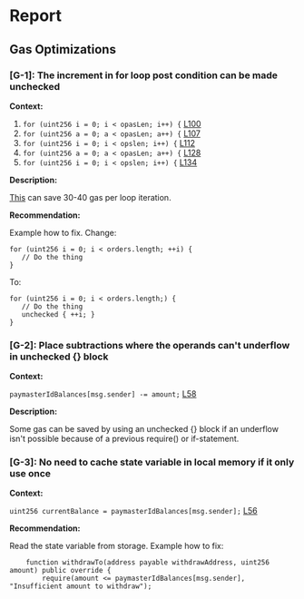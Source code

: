 # Report
## Gas Optimizations ##
### [G-1]: The increment in for loop post condition can be made unchecked
**Context:**

1. ```for (uint256 i = 0; i < opasLen; i++) {``` [L100](https://github.com/code-423n4/2023-01-biconomy/blob/main/scw-contracts/contracts/smart-contract-wallet/aa-4337/core/EntryPoint.sol#L100) 
1. ```for (uint256 a = 0; a < opasLen; a++) {``` [L107](https://github.com/code-423n4/2023-01-biconomy/blob/main/scw-contracts/contracts/smart-contract-wallet/aa-4337/core/EntryPoint.sol#L107) 
1. ```for (uint256 i = 0; i < opslen; i++) {``` [L112](https://github.com/code-423n4/2023-01-biconomy/blob/main/scw-contracts/contracts/smart-contract-wallet/aa-4337/core/EntryPoint.sol#L112) 
1. ```for (uint256 a = 0; a < opasLen; a++) {``` [L128](https://github.com/code-423n4/2023-01-biconomy/blob/main/scw-contracts/contracts/smart-contract-wallet/aa-4337/core/EntryPoint.sol#L128) 
1. ```for (uint256 i = 0; i < opslen; i++) {``` [L134](https://github.com/code-423n4/2023-01-biconomy/blob/main/scw-contracts/contracts/smart-contract-wallet/aa-4337/core/EntryPoint.sol#L134) 

**Description:**

[This](https://gist.github.com/hrkrshnn/ee8fabd532058307229d65dcd5836ddc#the-increment-in-for-loop-post-condition-can-be-made-unchecked) can save 30-40 gas per loop iteration.

**Recommendation:**

Example how to fix. Change:
```
for (uint256 i = 0; i < orders.length; ++i) {
   // Do the thing
}
```

To:
```
for (uint256 i = 0; i < orders.length;) {
   // Do the thing
   unchecked { ++i; }
}
```

### [G-2]: Place subtractions where the operands can't underflow in unchecked {} block
**Context:**

```paymasterIdBalances[msg.sender] -= amount;``` [L58](https://github.com/code-423n4/2023-01-biconomy/blob/main/scw-contracts/contracts/smart-contract-wallet/paymasters/verifying/singleton/VerifyingSingletonPaymaster.sol#L58) 

**Description:**

Some gas can be saved by using an unchecked {} block if an underflow isn't possible because of a previous require() or if-statement.

### [G-3]: No need to cache state variable in local memory if it only use once
**Context:**

```uint256 currentBalance = paymasterIdBalances[msg.sender];``` [L56](https://github.com/code-423n4/2023-01-biconomy/blob/main/scw-contracts/contracts/smart-contract-wallet/paymasters/verifying/singleton/VerifyingSingletonPaymaster.sol#L56) 

**Recommendation:**

Read the state variable from storage.
Example how to fix:
```
    function withdrawTo(address payable withdrawAddress, uint256 amount) public override {
        require(amount <= paymasterIdBalances[msg.sender], "Insufficient amount to withdraw");
```
